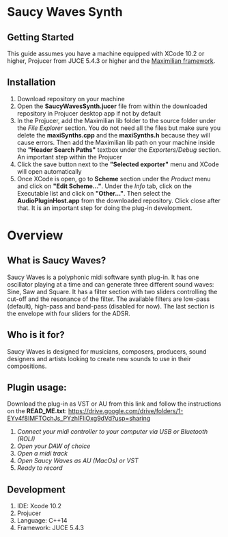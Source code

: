 # Saucy Waves Synth

## Getting Started
This guide assumes you have a machine equipped with XCode 10.2 or higher, Projucer from JUCE 5.4.3 or higher and the [Maximilian framework](https://github.com/micknoise/Maximilian).

## Installation
1.  Download repository on your machine
2.  Open the **SaucyWavesSynth.jucer** file from within the downloaded repository in Projucer desktop app if not by default 
3.  In the Projucer, add the Maximilian lib folder to the source folder under the *File Explorer* section. You do not need all the files but make sure you delete the **maxiSynths.cpp** and the **maxiSynths.h** because they will cause errors. Then add the Maximilian lib path on your machine inside the **"Header Search Paths"** textbox under the *Exporters/Debug* section.
An important step within the Projucer
4.  Click the save button next to the **"Selected exporter"** menu and XCode will open automatically
5.  Once XCode is open, go to **Scheme** section under the *Product* menu and click on **"Edit Scheme..."**. Under the *Info* tab, click on the Executable list and click on **"Other..."**. Then select the **AudioPluginHost.app** from the downloaded repository. Click close after that. It is an important step for doing the plug-in development.

# Overview

## What is Saucy Waves?
Saucy Waves is a polyphonic midi software synth plug-in. It has one oscillator playing at a time and can generate three different sound waves: Sine, Saw and Square. It has a filter section with two sliders controlling the cut-off and the resonance of the filter. The available filters are low-pass (default), high-pass and band-pass (disabled for now). The last section is the envelope with four sliders for the ADSR. 

## Who is it for?
Saucy Waves is designed for musicians, composers, producers, sound designers and artists looking to create new sounds to use in their compositions. 

## Plugin usage: 
Download the plug-in as VST or AU from this link and follow the instructions on the **READ_ME.txt**: https://drive.google.com/drive/folders/1-EYv4f8IMFTOchJs_PYzhlFliOxg9dVd?usp=sharing

1.  *Connect your midi controller to your computer via USB or Bluetooth (ROLI)*
2.  *Open your DAW of choice*
3.  *Open a midi track*
4.  *Open Saucy Waves as AU (MacOs) or VST*
5.  *Ready to record*

## Development 
1.  IDE: Xcode 10.2
2.  Projucer
3.  Language: C++14
4.  Framework: JUCE 5.4.3
